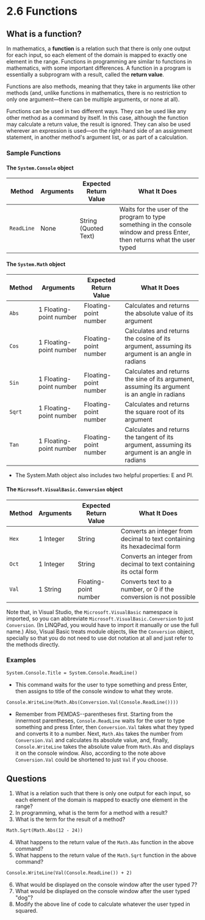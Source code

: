 # 2.6 Functions
## What is a function?
In mathematics, a **function** is a relation such that there is only one output for each input, so each element of the domain is mapped to exactly one element in the range. Functions in programming are similar to functions in mathematics, with some important differences. A function in a program is essentially a subprogram with a result, called the **return value**.

Functions are also methods, meaning that they take in arguments like other methods (and, unlike functions in mathematics, there is no restriction to only one argument—there can be multiple arguments, or none at all).

Functions can be used in two different ways. They can be used like any other method as a command by itself. In this case, although the function may calculate a return value, the result is ignored. They can also be used wherever an expression is used—on the right-hand side of an assignment statement, in another method's argument list, or as part of a calculation.

### Sample Functions
#### The `System.Console` object
|Method	|Arguments	|Expected Return Value	|What It Does|
|-------|-----------|-----------------------|------------|
|`ReadLine`	|None	|String<br>(Quoted Text)	|Waits for the user of the program to type something in the console window and press Enter, then returns what the user typed
#### The `System.Math` object
|Method	|Arguments	|Expected Return Value	|What It Does|
|-------|-----------|-----------------------|------------|
|`Abs`	|1 Floating-point number	|Floating-point number	|Calculates and returns the absolute value of its argument
|`Cos`	|1 Floating-point number	|Floating-point number	|Calculates and returns the cosine of its argument, assuming its argument is an angle in radians
|`Sin`	|1 Floating-point number	|Floating-point number	|Calculates and returns the sine of its argument, assuming its argument is an angle in radians
|`Sqrt`	|1 Floating-point number	|Floating-point number	|Calculates and returns the square root of its argument
|`Tan`	|1 Floating-point number	|Floating-point number	|Calculates and returns the tangent of its argument, assuming its argument is an angle in radians
* The System.Math object also includes two helpful properties: E and PI.
#### The `Microsoft.VisualBasic.Conversion` object
|Method	|Arguments	|Expected Return Value	|What It Does|
|-------|-----------|-----------------------|------------|
|`Hex`	|1 Integer	|String	|Converts an integer from decimal to text containing its hexadecimal form
|`Oct`	|1 Integer	|String	|Converts an integer from decimal to text containing its octal form
|`Val`	|1 String	|Floating-point number	|Converts text to a number, or 0 if the conversion is not possible
Note that, in Visual Studio, the `Microsoft.VisualBasic` namespace is imported, so you can abbreviate `Microsoft.VisualBasic.Conversion` to just `Conversion`. (In LINQPad, you would have to import it manually or use the full name.) Also, Visual Basic treats module objects, like the `Conversion` object, specially so that you do not need to use dot notation at all and just refer to the methods directly.

### Examples
```vb
System.Console.Title = System.Console.ReadLine()
```
* This command waits for the user to type something and press Enter, then assigns to title of the console window to what they wrote.
```vb
Console.WriteLine(Math.Abs(Conversion.Val(Console.ReadLine())))
```
* Remember from PEMDAS--parentheses first. Starting from the innermost parentheses, `Console.ReadLine` waits for the user to type something and press Enter, then `Conversion.Val` takes what they typed and converts it to a number. Next, `Math.Abs` takes the number from `Conversion.Val` and calculates its absolute value, and, finally, `Console.WriteLine` takes the absolute value from `Math.Abs` and displays it on the console window.
Also, according to the note above `Conversion.Val` could be shortened to just `Val` if you choose.

## Questions
1. What is a relation such that there is only one output for each input, so each element of the domain is mapped to exactly one element in the range?
2. In programming, what is the term for a method with a result?
3. What is the term for the result of a method?
```vb    
Math.Sqrt(Math.Abs(12 - 24))
```
4. What happens to the return value of the `Math.Abs` function in the above command?
5. What happens to the return value of the `Math.Sqrt` function in the above command?
```vb
Console.WriteLine(Val(Console.ReadLine()) + 2)
```
6. What would be displayed on the console window after the user typed 7?
7. What would be displayed on the console window after the user typed "dog"?
8. Modify the above line of code to calculate whatever the user typed in squared.